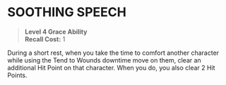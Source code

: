 # SOOTHING SPEECH

> **Level 4 Grace Ability**  
> **Recall Cost:** 1

During a short rest, when you take the time to comfort another character while using the Tend to Wounds downtime move on them, clear an additional Hit Point on that character. When you do, you also clear 2 Hit Points.
